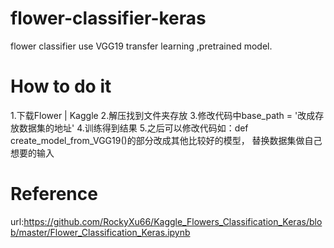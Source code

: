 # flower-classifier-keras
flower classifier use VGG19 transfer learning ,pretrained model.

#  How to do it
1.下载Flower  | Kaggle
2.解压找到文件夹存放
3.修改代码中base_path = '改成存放数据集的地址'
4.训练得到结果
5.之后可以修改代码如：def create_model_from_VGG19()的部分改成其他比较好的模型，
替换数据集做自己想要的输入

#  Reference
url:https://github.com/RockyXu66/Kaggle_Flowers_Classification_Keras/blob/master/Flower_Classification_Keras.ipynb
